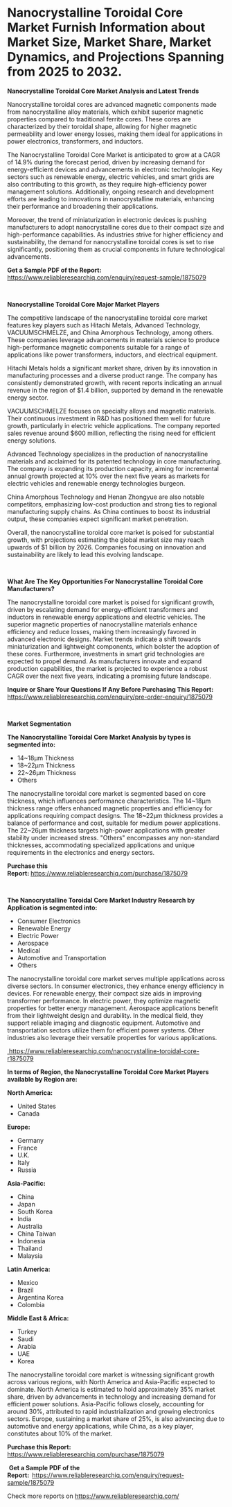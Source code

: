 <p><h1>Nanocrystalline Toroidal Core Market Furnish Information about Market Size, Market Share, Market Dynamics, and Projections Spanning from 2025 to 2032.</h1></p><p><strong>Nanocrystalline Toroidal Core Market Analysis and Latest Trends</strong></p>
<p><p>Nanocrystalline toroidal cores are advanced magnetic components made from nanocrystalline alloy materials, which exhibit superior magnetic properties compared to traditional ferrite cores. These cores are characterized by their toroidal shape, allowing for higher magnetic permeability and lower energy losses, making them ideal for applications in power electronics, transformers, and inductors.</p><p>The Nanocrystalline Toroidal Core Market is anticipated to grow at a CAGR of 14.9% during the forecast period, driven by increasing demand for energy-efficient devices and advancements in electronic technologies. Key sectors such as renewable energy, electric vehicles, and smart grids are also contributing to this growth, as they require high-efficiency power management solutions. Additionally, ongoing research and development efforts are leading to innovations in nanocrystalline materials, enhancing their performance and broadening their applications. </p><p>Moreover, the trend of miniaturization in electronic devices is pushing manufacturers to adopt nanocrystalline cores due to their compact size and high-performance capabilities. As industries strive for higher efficiency and sustainability, the demand for nanocrystalline toroidal cores is set to rise significantly, positioning them as crucial components in future technological advancements.</p></p>
<p><strong>Get a Sample PDF of the Report:&nbsp;</strong> <a href="https://www.reliableresearchiq.com/enquiry/request-sample/1875079?utm_campaign=2457&utm_medium=2&utm_source=Github&utm_content=ia&utm_term=11022025&utm_id=nanocrystalline-toroidal-core">https://www.reliableresearchiq.com/enquiry/request-sample/1875079</a></p>
<p>&nbsp;</p>
<p><strong>Nanocrystalline Toroidal Core Major Market Players</strong></p>
<p><p>The competitive landscape of the nanocrystalline toroidal core market features key players such as Hitachi Metals, Advanced Technology, VACUUMSCHMELZE, and China Amorphous Technology, among others. These companies leverage advancements in materials science to produce high-performance magnetic components suitable for a range of applications like power transformers, inductors, and electrical equipment.</p><p>Hitachi Metals holds a significant market share, driven by its innovation in manufacturing processes and a diverse product range. The company has consistently demonstrated growth, with recent reports indicating an annual revenue in the region of $1.4 billion, supported by demand in the renewable energy sector.</p><p>VACUUMSCHMELZE focuses on specialty alloys and magnetic materials. Their continuous investment in R&D has positioned them well for future growth, particularly in electric vehicle applications. The company reported sales revenue around $600 million, reflecting the rising need for efficient energy solutions.</p><p>Advanced Technology specializes in the production of nanocrystalline materials and acclaimed for its patented technology in core manufacturing. The company is expanding its production capacity, aiming for incremental annual growth projected at 10% over the next five years as markets for electric vehicles and renewable energy technologies burgeon.</p><p>China Amorphous Technology and Henan Zhongyue are also notable competitors, emphasizing low-cost production and strong ties to regional manufacturing supply chains. As China continues to boost its industrial output, these companies expect significant market penetration.</p><p>Overall, the nanocrystalline toroidal core market is poised for substantial growth, with projections estimating the global market size may reach upwards of $1 billion by 2026. Companies focusing on innovation and sustainability are likely to lead this evolving landscape.</p></p>
<p>&nbsp;</p>
<p><strong>What Are The Key Opportunities For Nanocrystalline Toroidal Core Manufacturers?</strong></p>
<p><p>The nanocrystalline toroidal core market is poised for significant growth, driven by escalating demand for energy-efficient transformers and inductors in renewable energy applications and electric vehicles. The superior magnetic properties of nanocrystalline materials enhance efficiency and reduce losses, making them increasingly favored in advanced electronic designs. Market trends indicate a shift towards miniaturization and lightweight components, which bolster the adoption of these cores. Furthermore, investments in smart grid technologies are expected to propel demand. As manufacturers innovate and expand production capabilities, the market is projected to experience a robust CAGR over the next five years, indicating a promising future landscape.</p></p>
<p><strong>Inquire or Share Your Questions If Any Before Purchasing This Report:</strong> <a href="https://www.reliableresearchiq.com/enquiry/pre-order-enquiry/1875079?utm_campaign=2457&utm_medium=2&utm_source=Github&utm_content=ia&utm_term=11022025&utm_id=nanocrystalline-toroidal-core">https://www.reliableresearchiq.com/enquiry/pre-order-enquiry/1875079</a></p>
<p>&nbsp;</p>
<p><strong>Market Segmentation</strong></p>
<p><strong>The Nanocrystalline Toroidal Core Market Analysis by types is segmented into:</strong></p>
<p><ul><li>14~18μm Thickness</li><li>18~22μm Thickness</li><li>22~26μm Thickness</li><li>Others</li></ul></p>
<p><p>The nanocrystalline toroidal core market is segmented based on core thickness, which influences performance characteristics. The 14~18μm thickness range offers enhanced magnetic properties and efficiency for applications requiring compact designs. The 18~22μm thickness provides a balance of performance and cost, suitable for medium power applications. The 22~26μm thickness targets high-power applications with greater stability under increased stress. "Others" encompasses any non-standard thicknesses, accommodating specialized applications and unique requirements in the electronics and energy sectors.</p></p>
<p><strong>Purchase this Report:&nbsp;</strong><a href="https://www.reliableresearchiq.com/purchase/1875079?utm_campaign=2457&utm_medium=2&utm_source=Github&utm_content=ia&utm_term=11022025&utm_id=nanocrystalline-toroidal-core">https://www.reliableresearchiq.com/purchase/1875079</a></p>
<p>&nbsp;</p>
<p><strong>The Nanocrystalline Toroidal Core Market Industry Research by Application is segmented into:</strong></p>
<p><ul><li>Consumer Electronics</li><li>Renewable Energy</li><li>Electric Power</li><li>Aerospace</li><li>Medical</li><li>Automotive and Transportation</li><li>Others</li></ul></p>
<p><p>The nanocrystalline toroidal core market serves multiple applications across diverse sectors. In consumer electronics, they enhance energy efficiency in devices. For renewable energy, their compact size aids in improving transformer performance. In electric power, they optimize magnetic properties for better energy management. Aerospace applications benefit from their lightweight design and durability. In the medical field, they support reliable imaging and diagnostic equipment. Automotive and transportation sectors utilize them for efficient power systems. Other industries also leverage their versatile properties for various applications.</p></p>
<p><a href="https://www.reliableresearchiq.com/nanocrystalline-toroidal-core-r1875079?utm_campaign=2457&utm_medium=2&utm_source=Github&utm_content=ia&utm_term=11022025&utm_id=nanocrystalline-toroidal-core">&nbsp;https://www.reliableresearchiq.com/nanocrystalline-toroidal-core-r1875079</a></p>
<p><strong>In terms of Region, the Nanocrystalline Toroidal Core Market Players available by Region are:</strong></p>
<p>
    <p> <strong> North America: </strong>
        <ul>
            <li>United States</li>
            <li>Canada</li>
        </ul>
        </p> 
    <p> <strong> Europe: </strong>
        <ul>
            <li>Germany</li>
            <li>France</li>
            <li>U.K.</li>
            <li>Italy</li>
            <li>Russia</li>
        </ul>
        </p> 
    <p> <strong> Asia-Pacific: </strong>
        <ul>
            <li>China</li>
            <li>Japan</li>
            <li>South Korea</li>
            <li>India</li>
            <li>Australia</li>
            <li>China Taiwan</li>
            <li>Indonesia</li>
            <li>Thailand</li>
            <li>Malaysia</li>
        </ul>
        </p> 
    <p> <strong> Latin America: </strong>
        <ul>
            <li>Mexico</li>
            <li>Brazil</li>
            <li>Argentina Korea</li>
            <li>Colombia</li>
        </ul>
        </p> 
    <p> <strong> Middle East & Africa: </strong>
        <ul>
            <li>Turkey</li>
            <li>Saudi</li>
            <li>Arabia</li>
            <li>UAE</li>
            <li>Korea</li>
        </ul>
    </p>
    </p>
<p><p>The nanocrystalline toroidal core market is witnessing significant growth across various regions, with North America and Asia-Pacific expected to dominate. North America is estimated to hold approximately 35% market share, driven by advancements in technology and increasing demand for efficient power solutions. Asia-Pacific follows closely, accounting for around 30%, attributed to rapid industrialization and growing electronics sectors. Europe, sustaining a market share of 25%, is also advancing due to automotive and energy applications, while China, as a key player, constitutes about 10% of the market.</p></p>
<p><strong>Purchase this Report: </strong><a href="https://www.reliableresearchiq.com/purchase/1875079?utm_campaign=2457&utm_medium=2&utm_source=Github&utm_content=ia&utm_term=11022025&utm_id=nanocrystalline-toroidal-core">https://www.reliableresearchiq.com/purchase/1875079</a></p>
<p>&nbsp;<strong>Get a Sample PDF of the Report:&nbsp;&nbsp;</strong><a href="https://www.reliableresearchiq.com/enquiry/request-sample/1875079?utm_campaign=2457&utm_medium=2&utm_source=Github&utm_content=ia&utm_term=11022025&utm_id=nanocrystalline-toroidal-core">https://www.reliableresearchiq.com/enquiry/request-sample/1875079</a></p>
<p><strong></strong></p>
<p>Check more reports on <a href="https://www.reliableresearchiq.com/?utm_campaign=2457&utm_medium=2&utm_source=Github&utm_content=ia&utm_term=11022025&utm_id=nanocrystalline-toroidal-core">https://www.reliableresearchiq.com/</a></p>